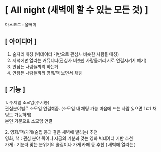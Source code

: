 <!-- 여기서 -->
<h1>[ All night (새벽에 할 수 있는 모든 것) ]</h1>
마스코드 : 올빼미<br>

<h2>[ 아이디어 ]</h2>


1. 술자리 매칭 (빅데이터 기반으로 관심사 비슷한 사람들 매칭)<br>
2. 저녁에만 열리는 커뮤니티(관심사 비슷한 사람들끼리 서로 연결시켜서 얘기)<br>
3. 안잠든 사람들끼리 하는거<br>
4. 안잠든 사람들끼리 영화/책 보면서 채팅<br>

<h2>[ 기능 ]</h2>
1. 주제별 소모임(주기능)<br>
관심분야별로 소모임 연결해줌. (소모임 내 채팅 가능 마음에 드는 사람 있으면 1ㄷ1 채팅도 가능하게)<br>
본인 기분으로 소모임 연결
<br>
<br>
2. 영화/책/가게(술집 등과 같은 새벽에 열리는) 추천<br>
영화, 책 : 관심 분야 쪽이나 지금의 기분과 맞는 영화 빅데이터 기반 추천<br>
가게 : 기분과 맞는 분위기의 술집이나 가게 카페 등 추천 ( 새벽에 열리는 )
